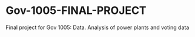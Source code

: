 # Gov-1005-FINAL-PROJECT
Final project for Gov 1005: Data. Analysis of power plants and voting data
